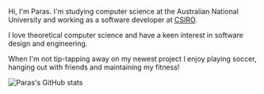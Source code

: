 Hi, I'm Paras. I'm studying computer science at the Australian National University and working as a software developer at [CSIRO](https://www.csiro.au/en/).

I love theoretical computer science and have a keen interest in software design and engineering.

When I'm not tip-tapping away on my newest project I enjoy playing soccer, hanging out with friends and maintaining my fitness!

![Paras's GitHub stats](https://github-readme-stats.vercel.app/api?username=pstefa1707&count_private=true&show_icons=true&theme=github_dark&hide_border=true)
